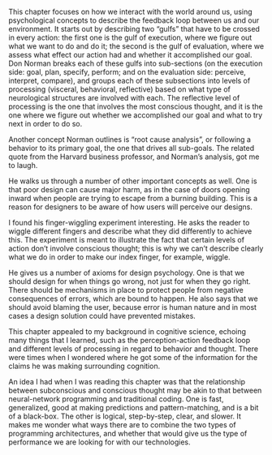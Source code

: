 This chapter focuses on how we interact with the world around us, using psychological concepts to describe the feedback loop between us and our environment. It starts out by describing two “gulfs” that have to be crossed in every action: the first one is the gulf of execution, where we figure out what we want to do and do it; the second is the gulf of evaluation, where we assess what effect our action had and whether it accomplished our goal.  Don Norman breaks each of these gulfs into sub-sections (on the execution side: goal, plan, specify, perform; and on the evaluation side: perceive, interpret, compare), and groups each of these subsections into levels of processing (visceral, behavioral, reflective) based on what type of neurological structures are involved with each. The reflective level of processing is the one that involves the most conscious thought, and it is the one where we figure out whether we accomplished our goal and what to try next in order to do so.

Another concept Norman outlines is “root cause analysis”, or following a behavior to its primary goal, the one that drives all sub-goals. The related quote from the Harvard business professor, and Norman’s analysis, got me to laugh.

He walks us through a number of other important concepts as well. One is that poor design can cause major harm, as in the case of doors opening inward when people are trying to escape from a burning building. This is a reason for designers to be aware of how users will perceive our designs. 

I found his finger-wiggling experiment interesting. He asks the reader to wiggle different fingers and describe what they did differently to achieve this. The experiment is meant to illustrate the fact that certain levels of action don’t involve conscious thought; this is why we can’t describe clearly what we do in order to make our index finger, for example, wiggle.

He gives us a number of axioms for design psychology. One is that we should design for when things go wrong, not just for when they go right. There should be mechanisms in place to protect people from negative consequences of errors, which are bound to happen. He also says that we should avoid blaming the user, because error is human nature and in most cases a design solution could have prevented mistakes. 

This chapter appealed to my background in cognitive science, echoing many things that I learned, such as the perception-action feedback loop and different levels of processing in regard to behavior and thought. There were times when I wondered where he got some of the information for the claims he was making surrounding cognition.

An idea I had when I was reading this chapter was that the relationship between subconscious and conscious thought may be akin to that between neural-network programming and traditional coding. One is fast, generalized, good at making predictions and pattern-matching, and is a bit of a black-box. The other is logical, step-by-step, clear, and slower. It makes me wonder what ways there are to combine the two types of programming architectures, and whether that would give us the type of performance we are looking for with our technologies.
